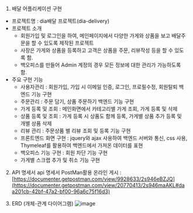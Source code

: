 1. 배달 어플리케이션 구현
- 프로젝트명 : dia배달 프로젝트(dia-delivery)
- 프로젝트 소개
  - 회원가입 및 로그인을 하여, 메인페이지에서 다양한 가게와 상품을 보고 배달주문을 할 수 있도록 제작된 프로젝트
  - 사장은 가게와 상품을 등록하고 고객은 상품을 주문, 리뷰작성 등을 할 수 있도록 함.
  - 백오피스를 만들어 Admin 계정의 경우 모든 정보에 대한 관리가 가능하도록 함.
- 주요 구현 기능
  - 사용자관리 : 회원가입, 가입 시 이메일 인증, 로그인, 프로필수정, 회원탈퇴 백엔드 기능 구현 
  - 주문관리 :  주문 담기, 상품 주문하기 백엔드 기능 구현
  - 가게 등록 및 조회 : 메인화면에서 카테고리별 가게 조회, 가게 등록 및 삭제
  - 상품 등록 및 조회 : 가게 등록 시 상품도 함께 등록, 가게별 상품 추가  등록 및 개별 상품 삭제
  - 리뷰 관리 : 주문상품 별 리뷰 조회 및 등록 기능 구현 
  - 프론트엔드 화면 구현 : jquery와 ajax 사용하여 백엔드 서버와 통신, css 사용, Thymeleaf를 활용하여 백엔드에서 가져온 데이터를 표현
  - 백오피스 기능 구현 : 회원 차단 기능 구현 
  - 가게별 스크랩 추가 및 취소 기능 구현
  
2. API 명세서
api 명세서 PostMan활용 온라인 게시 : [https://documenter.getpostman.com/view/9928633/2s946eBZJQ](https://documenter.getpostman.com/view/20770413/2s946maAKL#daa201cb-42bf-47a2-bf00-96a6c75f16d3)

3. ERD (개체-관계 다이어그램)
![image](https://github.com/DiaDeliveryWeb/DiaDelivery/assets/42510512/3ee6578d-ecc8-4000-b584-15ed0fbf8a36)

